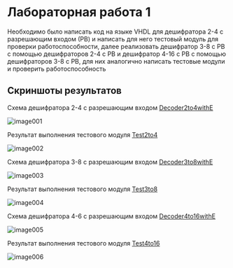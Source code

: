 # Лабораторная работа 1

Необходимо было написать код на языке VHDL для дешифратора 2-4 с разрешающим входом (РВ) и написать для него тестовый модуль для проверки работоспособности,
далее реализовать дешифратор 3-8 с РВ с помощью дешифраторов 2-4 с РВ и дешифратор 4-16 с РВ с помощью дешифраторов 3-8 с РВ, для них аналогично написать
тестовые модули и проверить работоспособность

## Скриншоты результатов

Схема дешифратора 2-4 с разрешающим входом [Decoder2to4withE](Decoder2to4withE.vhd)

![image001](https://github.com/Torusaynim/Mirea-Hardware-Software-Development/assets/56824839/853351be-0364-45a6-b1fb-1314479087cb)

Результат выполнения тестового модуля [Test2to4](Test2to4.vhd)

![image002](https://github.com/Torusaynim/Mirea-Hardware-Software-Development/assets/56824839/8b7ef067-2e3e-428d-b839-06ef707a308e)

Схема дешифратора 3-8 с разрешающим входом [Decoder3to8withE](Decoder3to8withE.vhd)

![image003](https://github.com/Torusaynim/Mirea-Hardware-Software-Development/assets/56824839/941e26de-3aa6-46c0-9133-58b7cc222d79)

Результат выполнения тестового модуля [Test3to8](Test3to8.vhd)

![image004](https://github.com/Torusaynim/Mirea-Hardware-Software-Development/assets/56824839/1b9f3f86-4bbd-4765-9bc0-e656eb23b8dd)

Схема дешифратора 4-6 с разрешающим входом [Decoder4to16withE](Decoder4to16withE.vhd)

![image005](https://github.com/Torusaynim/Mirea-Hardware-Software-Development/assets/56824839/e2e3d3a1-d171-4fa1-aa5a-eff79c079f32)

Результат выполнения тестового модуля [Test4to16](Test4to16.vhd)

![image006](https://github.com/Torusaynim/Mirea-Hardware-Software-Development/assets/56824839/37d517f2-e723-41c2-87cb-2fd08f3750ac)
